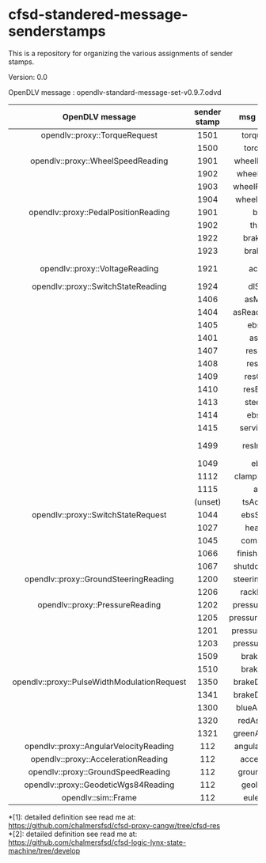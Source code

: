 # cfsd-standered-message-senderstamps
This is a repository for organizing the various assignments of sender stamps. 

Version: 0.0

OpenDLV message : opendlv-standard-message-set-v0.9.7.odvd

|            OpenDLV message                  | sender stamp |    msg content    | sensor/req |      unit       | origin |
| :-----------------------------------------: | :----------: | :---------------: | :--------: | :-------------: | ------ |
|     opendlv::proxy::TorqueRequest           |     1501     |    torqueRight    |    req     |    0~2400cNm    |        |
|                                             |     1500     |    torqueLeft     |    req     |    0~2400cNm    |        |
|    opendlv::proxy::WheelSpeedReading        |     1901     |  wheelRareRight   |   sensor   |      Km/h       | CANgw  |
|                                             |     1902     |   wheelRareLeft   |   sensor   |      Km/h       | CANgw  |
|                                             |     1903     |  wheelFrontRight  |   sensor   |      Km/h       | CANgw  |
|                                             |     1904     |  wheelFrontLeft   |   sensor   |      Km/h       | CANgw  |
|  opendlv::proxy::PedalPositionReading       |     1901     |       brake       |   sensor   |        %        | CANgw  |
|                                             |     1902     |     throttle      |   sensor   |        %        | CANgw  |
|                                             |     1922     |    brakeFront     |   sensor   |        %        | CANgw  |
|                                             |     1923     |     brakeRear     |   sensor   |        %        | CANgw  |
|     opendlv::proxy::VoltageReading          |     1921     |      accSoC       |   sensor   | State of Charge | CANgw  |
|  opendlv::proxy::SwitchStateReading         |     1924     |     dlStatus      |   sensor   |       0/1       | CANgw  |
|                                             |     1406     |     asMission     |   sensor   |       0-8       | CANgw  |
|                                             |     1404     |  asReadyToDrive   |    req     |       1/0       |        |
|                                             |     1405     |     ebsFault      |   sensor   |      bool       | StateM |
|                                             |     1401     |      asState      |   sensor   |    states*[2]   |        |
|                                             |     1407     |     resStatus     |   sensor   |     0/1*[1]     | CANgw  |
|                                             |     1408     |     resEStop      |   sensor   |    0/128*[1]    | CANgw  |
|                                             |     1409     |    resQuality     |   sensor   |    0-100*[1]    | CANgw  |
|                                             |     1410     |    resButtons     |   sensor   |   1/3/5/7*[1]   | CANgw  |
|                                             |     1413     |    steerFault     |   sensor   |      bool       | StateM |
|                                             |     1414     |     ebsState      |   sensor   |      0-2*[2]    | StateM |
|                                             |     1415     |   serviceValve    |   sensor   |      bool       | StateM |
|                                             |     1499     |   resInitialize   |    req     | Don't Care*[1]  |        |
|                                             |     1049     |       ebsOk       |   sensor   |      bool       | ASNode |
|                                             |     1112     |   clampExtended   |   sensor   |      bool       | ASNode |
|                                             |     1115     |       asms        |   sensor   |      bool       | ASNode |
|                                             |    (unset)   |    tsActivated    |   sensor   |      bool       | ASNode |
| opendlv::proxy::SwitchStateRequest          |     1044     |    ebsSpeaker     |    req     |      bool       | StateM |
|                                             |     1027     |     heartBeat     |    req     |      bool       | StateM |
|                                             |     1045     |    compressor     |    req     |      bool       | StateM |
|                                             |     1066     |  finishedSignal   |    req     |      bool       | StateM |
|                                             |     1067     |  shutdownSignal   |    req     |      bool       | StateM |
| opendlv::proxy::GroundSteeringReading       |     1200     | steeringPosition  |   sensor   |       mm        | ASNode |
|                                             |     1206     |   rackPosition    |   sensor   |       mm        | ASNode |
|    opendlv::proxy::PressureReading          |     1202     |  pressureService  |   sensor   |       bar       | ASNode |
|                                             |     1205     | pressureRegulator |   sensor   |       bar       | ASNode |
|                                             |     1201     |  pressureEBSLine  |   sensor   |       bar       | ASNode |
|                                             |     1203     |  pressureEBSAct   |   sensor   |       bar       | ASNode |
|                                             |     1509     |    brakeTarget    |   sensor   |                 | StateM |
|                                             |     1510     |    brakeActual    |   sensor   |                 | StateM |
| opendlv::proxy::PulseWidthModulationRequest |     1350     |  brakeDutyCycle   |    req     |    dutyCycles   | Brake  |
|                                             |     1341     |  brakeDutyCycle   |    req     |    dutyCycles   | StateM |
|                                             |     1300     |  blueAssiSignal   |    req     |    dutyCycles   | StateM |
|                                             |     1320     |   redAssiSignal   |    req     |    dutyCycles   | StateM |
|                                             |     1321     |  greenAssiSignal  |    req     |    dutyCycles   | StateM |
|   opendlv::proxy::AngularVelocityReading    |      112     |  angularVelocity  |   sensor   |      rad/s      |   imu  |
|    opendlv::proxy::AccelerationReading      |      112     |   acceleration    |   sensor   |      m/s^2      |   imu  |
|    opendlv::proxy::GroundSpeedReading       |      112     |    groundSpeed    |   sensor   |       m/s       |   imu  |
|   opendlv::proxy::GeodeticWgs84Reading      |      112     |    geolocation    |   sensor   |       deg       |   imu  |
|         opendlv::sim::Frame                 |      112     |    eulerAngle     |   sensor   |       deg       |   imu  |

*[1]: detailed definition see read me at:  https://github.com/chalmersfsd/cfsd-proxy-cangw/tree/cfsd-res  
*[2]: detailed definition see read me at:  https://github.com/chalmersfsd/cfsd-logic-lynx-state-machine/tree/develop
